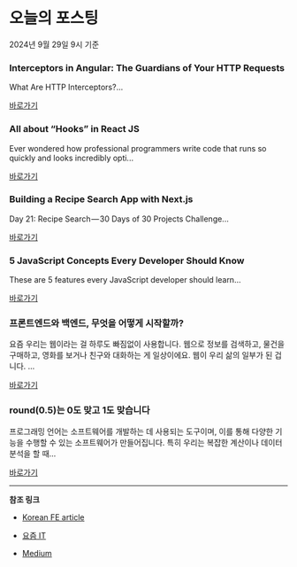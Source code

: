 # 오늘의 포스팅 
2024년 9월 29일 9시 기준 

### Interceptors in Angular: The Guardians of Your HTTP Requests 

 What Are HTTP Interceptors?... 

 [바로가기](https://medium.com/m/signin?actionUrl=https%3A%2F%2Fmedium.com%2F_%2Fbookmark%2Fp%2F9cf687b46290&operation=register&redirect=https%3A%2F%2Fmedium.com%2F%40madhavi792002%2Finterceptors-in-angular-the-guardians-of-your-http-requests-9cf687b46290&source=------frontend---0-84----------frontend------bookmark_preview----b7e4ccf5_76bb_4ff1_aa7c_260da4feffa1-------) 

### All about “Hooks” in React JS 

 Ever wondered how professional programmers write code that runs so quickly and looks incredibly opti... 

 [바로가기](https://medium.com/m/signin?actionUrl=https%3A%2F%2Fmedium.com%2F_%2Fbookmark%2Fp%2F9ac1c48a166d&operation=register&redirect=https%3A%2F%2Fmedium.com%2F%40adiii11%2Fall-about-hooks-in-react-js-9ac1c48a166d&source=------reactjs---0-84----------reactjs------bookmark_preview----0777f7d4_c7c7_4e9b_8dae_4ed29c059bca-------) 

### Building a Recipe Search App with Next.js 

 Day 21: Recipe Search — 30 Days of 30 Projects Challenge... 

 [바로가기](https://medium.com/m/signin?actionUrl=https%3A%2F%2Fmedium.com%2F_%2Fbookmark%2Fp%2Fd185071452ac&operation=register&redirect=https%3A%2F%2Fasharibali.medium.com%2Fbuilding-a-recipe-search-app-with-next-js-d185071452ac&source=------nextjs---0-84----------nextjs------bookmark_preview----9d663357_f016_4176_af42_23ae35fc15d3-------) 

### 5 JavaScript Concepts Every Developer Should Know 

 These are 5 features every JavaScript developer should learn... 

 [바로가기](https://medium.com/m/signin?actionUrl=https%3A%2F%2Fmedium.com%2F_%2Fbookmark%2Fp%2F61111b00349a&operation=register&redirect=https%3A%2F%2Fmedium.com%2Fjavarevisited%2F5-javascript-concepts-every-developer-should-know-61111b00349a&source=------front_end_development---0-84----------front_end_development------bookmark_preview----227cec81_fe1e_4f51_8a17_2d463f89339d-------) 

### 프론트엔드와 백엔드, 무엇을 어떻게 시작할까? 

 요즘 우리는 웹이라는 걸 하루도 빠짐없이 사용합니다. 웹으로 정보를 검색하고, 물건을 구매하고, 영화를 보거나 친구와 대화하는 게 일상이에요. 웹이 우리 삶의 일부가 된 겁니다. ... 

 [바로가기](https://yozm.wishket.com/magazine/detail/2782/) 

### round(0.5)는 0도 맞고 1도 맞습니다 

 프로그래밍 언어는 소프트웨어를 개발하는 데 사용되는 도구이며, 이를 통해 다양한 기능을 수행할 수 있는 소프트웨어가 만들어집니다. 특히 우리는 복잡한 계산이나 데이터 분석을 할 때... 

 [바로가기](https://yozm.wishket.com/magazine/detail/2779/) 

---

**참조 링크**

- [Korean FE article](https://kofearticle.substack.com) 

- [요즘 IT](https://yozm.wishket.com/magazine) 

- [Medium](https://medium.com) 

